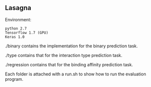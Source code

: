## Lasagna

Environment:

    python 2.7
    Tensorflow 1.7 (GPU)
    Keras 1.0
    
./binary contains the implementation for the binary prediction task.

./type contains that for the interaction type prediction task.

./regression contains that for the binding affinity prediction task.

Each folder is attached with a run.sh to show how to run the evaluation program.
